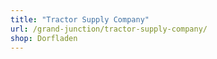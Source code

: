 ```yaml
---
title: "Tractor Supply Company"
url: /grand-junction/tractor-supply-company/
shop: Dorfladen
---
```

